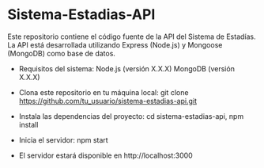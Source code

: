 # Sistema-Estadias-API

Este repositorio contiene el código fuente de la API del Sistema de Estadías. 
La API está desarrollada utilizando Express (Node.js) y Mongoose (MongoDB) como base de datos.

- Requisitos del sistema: 
Node.js (versión X.X.X)
MongoDB (versión X.X.X)

- Clona este repositorio en tu máquina local: 
git clone https://github.com/tu_usuario/sistema-estadias-api.git

- Instala las dependencias del proyecto: 
  cd sistema-estadias-api, 
  npm install

- Inicia el servidor:
  npm start
  
- El servidor estará disponible en http://localhost:3000

